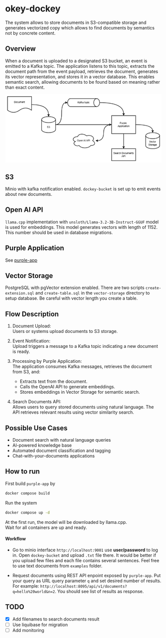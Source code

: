 # okey-dockey

The system allows to store documents in S3-compatible storage and generates vectorized copy which allows to find documents by semantics not by concrete content.

## Overview
When a document is uploaded to a designated S3 bucket, an event is emitted to a Kafka topic. The application listens to this topic, extracts the document path from the event payload, retrieves the document, generates its vector representation, and stores it in a vector database. This enables semantic search, allowing documents to be found based on meaning rather than exact content.

![architecture](./docs/architecture.png)

## S3
Minio with kafka notification enabled. `dockey-bucket` is set up to emit events about new documents.

## Open AI API
`llama.cpp` implementation with `unsloth/Llama-3.2-3B-Instruct-GGUF` model is used for embeddings. This model generates vectors with length of 1152. This number should be used in database migrations.

## Purple Application 
See [purple-app](purple-app/README.md)

## Vector Storage
PostgreSQL with pgVector extension enabled. There are two scripts `create-extension.sql` and `create-table.sql` in the `vector-storage` directory to setup database. Be careful with vector length you create a table.


## Flow Description

1. Document Upload:  
Users or systems upload documents to S3 storage.

2. Event Notification:  
Upload triggers a message to a Kafka topic indicating a new document is ready.

3. Processing by Purple Application:  
The application consumes Kafka messages, retrieves the document from S3, and:
   - Extracts text from the document.
   - Calls the OpenAI API to generate embeddings.
   - Stores embeddings in Vector Storage for semantic search.

4. Search Documents API:  
Allows users to query stored documents using natural language.
The API retrieves relevant results using vector similarity search.


## Possible Use Cases
- Document search with natural language queries
- AI-powered knowledge base
- Automated document classification and tagging
- Chat-with-your-documents applications

## How to run
First build `purple-app` by 
```sh
docker compose build
```
Run the system
```sh
docker compose up -d
```
At the first run, the model will be downloaded by llama.cpp.  
Wait for all containers are up and ready.

#### Workflow
- Go to minio interface `http://localhost:9001` use **user/password** to log in. Open `dockey-bucket` and upload `.txt` file there. It would be better if you upload few files and each file contains several sentences. Feel free to use text documents from `examples` folder.

- Request documents using REST API enpoint exposed by `purple-app`. Put your query as URL query parameter `q` and set desired number of results. For example: `http://localhost:8095/api/v1/documents?q=hello%20world&n=2`. You should see list of results as response.


## TODO
- [x] Add filenames to search documents result
- [ ] Use liquibase for migration
- [ ] Add monitoring
